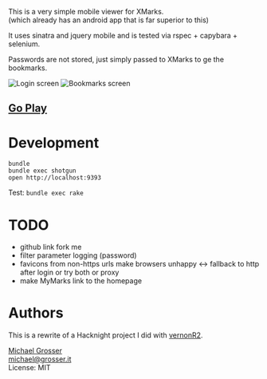 This is a very simple mobile viewer for XMarks.<br/>
(which already has an android app that is far superior to this)

It uses sinatra and jquery mobile and is tested via rspec + capybara + selenium.

Passwords are not stored, just simply passed to XMarks to ge the bookmarks.

![Login screen](http://dl.dropbox.com/u/2670385/Web/mymarks1.png)
![Bookmarks screen](http://dl.dropbox.com/u/2670385/Web/mymarks2.png)

## [Go Play](http://mymarks.heroku.com)

Development
===========

    bundle
    bundle exec shotgun
    open http://localhost:9393

Test: `bundle exec rake`

TODO
====
 - github link fork me
 - filter parameter logging (password)
 - favicons from non-https urls make browsers unhappy <-> fallback to http after login or try both or proxy
 - make MyMarks link to the homepage

Authors
=======
This is a rewrite of a Hacknight project I did with [vernonR2](https://github.com/vernonR2).

[Michael Grosser](http://grosser.it)<br/>
michael@grosser.it<br/>
License: MIT<br/>



